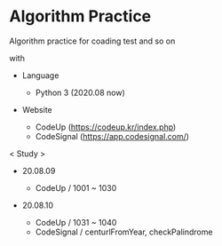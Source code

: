 # Algorithm Practice

Algorithm practice for coading test and so on

with

- Language  
  - Python 3 (2020.08 now)
  
- Website
  - CodeUp (https://codeup.kr/index.php)
  - CodeSignal (https://app.codesignal.com/)

< Study >

- 20.08.09
	- CodeUp / 1001 ~ 1030

- 20.08.10
	- CodeUp / 1031 ~ 1040
	- CodeSignal / centurlFromYear, checkPalindrome
